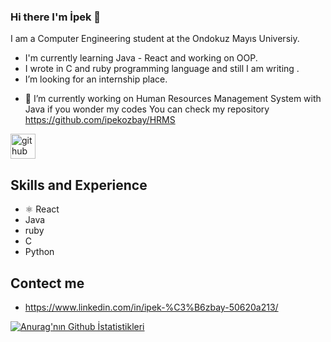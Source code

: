 ### Hi there I'm İpek 👋
I am a Computer Engineering student at the Ondokuz Mayıs Universiy.

* I'm currently learning Java - React and working on OOP.
* I wrote in C and ruby programming language and still I am writing .
*  I’m looking for an internship place.

- 🔭 I’m currently working on Human Resources Management System with Java  if you wonder my codes You can check my repository https://github.com/ipekozbay/HRMS


[<img src='https://cdn.jsdelivr.net/npm/simple-icons@3.0.1/icons/github.svg' alt='github' height='40'>](https://github.com/ipekozbay)  

## Skills and Experience
* ⚛ React
*   Java 
*   ruby 
*   C
*   Python

## Contect me
* https://www.linkedin.com/in/ipek-%C3%B6zbay-50620a213/



[![Anurag'nın Github İstatistikleri](https://github-readme-stats.vercel.app/api?username=ipekozbay)](https://github.com/anuraghazra/github-readme-stats)
